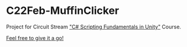 # C22Feb-MuffinClicker
 Project for Circuit Stream ["C# Scripting Fundamentals in Unity"](https://circuitstream.com/c-scripting-fundamentals-in-unity/) Course.

[Feel free to give it a go!](https://play.unity.com/mg/other/muffin-clicker)
